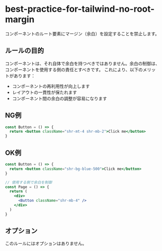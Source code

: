 # best-practice-for-tailwind-no-root-margin

コンポーネントのルート要素にマージン（余白）を設定することを禁止します。

## ルールの目的

コンポーネントは、それ自体で余白を持つべきではありません。余白の制御は、コンポーネントを使用する側の責任とすべきです。
これにより、以下のメリットがあります：

- コンポーネントの再利用性が向上します
- レイアウトの一貫性が保たれます
- コンポーネント間の余白の調整が容易になります

## NG例

```jsx
const Button = () => {
  return <button className="shr-mt-4 shr-mb-2">Click me</button>
}
```

## OK例

```jsx
const Button = () => {
  return <button className="shr-bg-blue-500">Click me</button>
}

// 使用する側で余白を制御
const Page = () => {
  return (
    <div>
      <Button className="shr-mb-4" />
    </div>
  )
}
```

## オプション

このルールにはオプションはありません。
